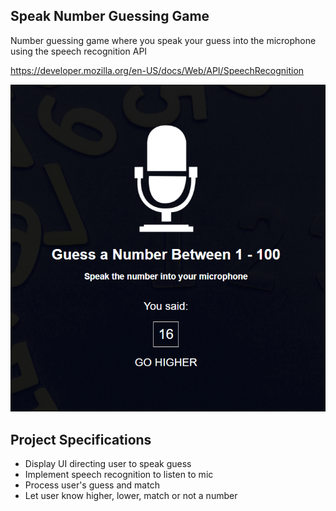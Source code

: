 ## Speak Number Guessing Game

Number guessing game where you speak your guess into the microphone using the speech recognition API  

https://developer.mozilla.org/en-US/docs/Web/API/SpeechRecognition

![Speak Number Guess](speak-number-guess.png)  

## Project Specifications

- Display UI directing user to speak guess
- Implement speech recognition to listen to mic
- Process user's guess and match
- Let user know higher, lower, match or not a number
